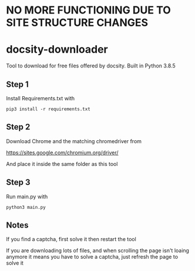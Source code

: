 # NO MORE FUNCTIONING DUE TO SITE STRUCTURE CHANGES

# docsity-downloader

Tool to download for free files offered by docsity.
Built in Python 3.8.5

## Step 1

Install Requirements.txt with

`pip3 install -r requirements.txt`

## Step 2

Download Chrome and the matching chromedriver from

https://sites.google.com/chromium.org/driver/

And place it inside the same folder as this tool

## Step 3

Run main.py with

`python3 main.py`

## Notes

If you find a captcha, first solve it then restart the tool

If you are downloading lots of files, and when scrolling the page isn't loaing anymore it means you have to solve a captcha, just refresh the page to solve it
